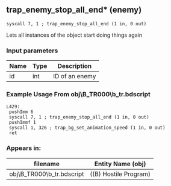 ## trap_enemy_stop_all_end* (enemy)

`syscall 7, 1 ; trap_enemy_stop_all_end (1 in, 0 out)`

Lets all instances of the object start doing things again

### Input parameters
| Name | Type | Description
|------|------|------------
| id   | int   | ID of an enemy


### Example Usage From obj\B_TR000\b_tr.bdscript
```plaintext
L429:
 pushImm 6
 syscall 7, 1 ; trap_enemy_stop_all_end (1 in, 0 out)
 pushImmf 1
 syscall 1, 326 ; trap_bg_set_animation_speed (1 in, 0 out)
 ret
```


### Appears in:
| filename | Entity Name (obj)
|----------|-------------
| obj\B_TR000\b_tr.bdscript       | ((B) Hostile Program)          



